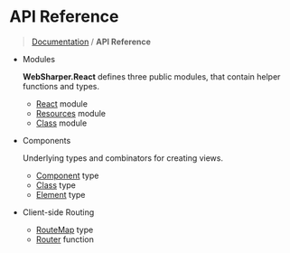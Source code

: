 # API Reference

> [Documentation](?) / **API Reference**

* Modules

    **WebSharper.React** defines three public modules, that contain helper functions and types.

    * [React](React.module.md) module
    * [Resources](Resources.module.md) module
    * [Class](Class.module.md) module
* Components

    Underlying types and combinators for creating views.

    * [Component](Component.type.md) type
    * [Class](Class.type.md) type
    * [Element](Element.type.md) type
* Client-side Routing
    * [RouteMap](RouteMap.type.md) type
    * [Router](Routing.md) function
